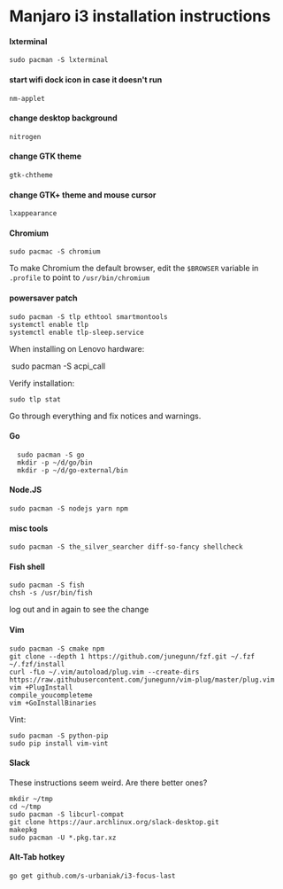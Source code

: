 # Manjaro i3 installation instructions

#### lxterminal

    sudo pacman -S lxterminal

#### start wifi dock icon in case it doesn't run

    nm-applet
      
#### change desktop background

    nitrogen
      
#### change GTK theme

    gtk-chtheme

#### change GTK+ theme and mouse cursor

    lxappearance

#### Chromium

    sudo pacmac -S chromium

To make Chromium the default browser,
edit the `$BROWSER` variable in `.profile` to point to `/usr/bin/chromium`

#### powersaver patch

    sudo pacman -S tlp ethtool smartmontools
    systemctl enable tlp
    systemctl enable tlp-sleep.service

When installing on Lenovo hardware:
   
    sudo pacman -S acpi_call
   
Verify installation:
   
    sudo tlp stat
  
Go through everything and fix notices and warnings.
   
#### Go

      sudo pacman -S go
      mkdir -p ~/d/go/bin
      mkdir -p ~/d/go-external/bin

#### Node.JS

    sudo pacman -S nodejs yarn npm

#### misc tools

    sudo pacman -S the_silver_searcher diff-so-fancy shellcheck
      
#### Fish shell

    sudo pacman -S fish
    chsh -s /usr/bin/fish

log out and in again to see the change

#### Vim

    sudo pacman -S cmake npm 
    git clone --depth 1 https://github.com/junegunn/fzf.git ~/.fzf
    ~/.fzf/install
    curl -fLo ~/.vim/autoload/plug.vim --create-dirs https://raw.githubusercontent.com/junegunn/vim-plug/master/plug.vim
    vim +PlugInstall
    compile_youcompleteme
    vim +GoInstallBinaries
      
Vint:

    sudo pacman -S python-pip
    sudo pip install vim-vint

#### Slack
  
These instructions seem weird. Are there better ones?

    mkdir ~/tmp
    cd ~/tmp
    sudo pacman -S libcurl-compat
    git clone https://aur.archlinux.org/slack-desktop.git
    makepkg
    sudo pacman -U *.pkg.tar.xz

#### Alt-Tab hotkey

    go get github.com/s-urbaniak/i3-focus-last
